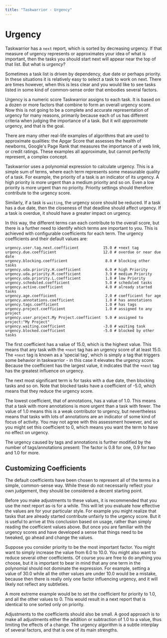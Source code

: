 ```yaml
---
title: "Taskwarrior - Urgency"
---
```


# Urgency

Taskwarrior has a `next` report, which is sorted by decreasing urgency. If that
measure of urgency represents or approximates your idea of what is important,
then the tasks you should start next will appear near the top of that list. But
what is *urgency*?

Sometimes a task list is driven by dependency, due date or perhaps priority. In
these situations it is relatively easy to select a task to work on next. There
are times however, when this is less clear and you would like to see tasks
listed in some kind of common-sense order that embodies several factors.

Urgency is a numeric score Taskwarrior assigns to each task. It is based on a
dozen or more factors that combine to form an overall urgency score. Now this is
not going to be a complete and accurate representation of urgency for many
reasons, primarily because each of us has different criteria when judging the
importance of a task. But it will *approximate* urgency, and that is the goal.

There are many other real-life examples of algorithms that are used to
approximate qualities: the Apgar Score that assesses the health of newborns,
Google\'s Page Rank that measures the importance of a web link, or credit
ratings. These examples all approximate, but cannot perfectly represent, a
complex concept.

Taskwarrior uses a polynomial expression to calculate urgency. This is a simple
sum of terms, where each term represents some measurable quality of a task. For
example, the priority of a task is an indicator of its urgency. A high priority
is more urgent than a medium priority and so on. Even a low priority is more
urgent than no priority. Priority settings should therefore contribute to the
urgency score.

Similarly, if a task is `waiting`, the urgency score should be reduced. If a
task has a due date, then the closeness of that deadline should affect urgency.
If a task is overdue, it should have a greater impact on urgency.

In this way, the different terms can each contribute to the overall score, but
there is a further need to identify which terms are important to you. This is
achieved with configurable coefficients for each term. The urgency coefficients
and their default values are:

    urgency.user.tag.next.coefficient           15.0 # +next tag
    urgency.due.coefficient                     12.0 # overdue or near due date
    urgency.blocking.coefficient                 8.0 # blocking other tasks
    urgency.uda.priority.H.coefficient           6.0 # high Priority
    urgency.uda.priority.M.coefficient           3.9 # medium Priority
    urgency.uda.priority.L.coefficient           1.8 # low Priority
    urgency.scheduled.coefficient                5.0 # scheduled tasks
    urgency.active.coefficient                   4.0 # already started tasks
    urgency.age.coefficient                      2.0 # coefficient for age
    urgency.annotations.coefficient              1.0 # has annotations
    urgency.tags.coefficient                     1.0 # has tags
    urgency.project.coefficient                  1.0 # assigned to any project
    urgency.user.project.My Project.coefficient  5.0 # assigned to project:"My Project"
    urgency.waiting.coefficient                 -3.0 # waiting task
    urgency.blocked.coefficient                 -5.0 # blocked by other tasks

The first coefficient has a value of 15.0, which is the highest value. This
means that any task with the `+next` tag has an urgency score of at least 15.0.
The `+next` tag is known as a \'special tag\', which is simply a tag that
triggers some behavior in taskwarrior - in this case it elevates the urgency
score. Because the coefficient has the largest value, it indicates that the
`+next` tag has the greatest influence on urgency.

The next most significant term is for tasks with a due date, then blocking tasks
and so on. Note that blocked tasks have a coefficient of -5.0, which means that
they reduce the urgency score.

The lowest coefficient, that of annotations, has a value of 1.0. This means that
a task with more annotations is more urgent than a task with fewer. The value of
1.0 means this is a weak contributor to urgency, but nevertheless means that
tasks with lots of annotations are an indicator of some kind of focus of
activity. You may not agree with this assessment however, and so you might set
this coefficient to 0, which means you want the term to have no effect on
urgency.

The urgency caused by tags and annotations is further modified by the number of
tags/annotations present: The factor is 0.8 for one, 0.9 for two and 1.0 for
more.


## Customizing Coefficients

The default coefficients have been chosen to represent all of the terms in a
simple, common-sense way. While these do not necessarily reflect your own
judgement, they should be considered a decent starting point.

Before you make adjustments to these values, it is recommended that you use the
next report as-is for a while. This will let you evaluate how effective the
values are for your particular style. For example you might realize that tasks
that are already started contribute unfairly to the urgency score. But it is
useful to arrive at this conclusion based on usage, rather than simply reading
the coefficient values above. But once you are familiar with the urgency scores
and have developed a sense that things need to be tweaked, go ahead and change
the values.

Suppose you consider priority to be the most important factor. You might want to
simply increase the value from 6.0 to 10.0. You might also want to reduce
several other coefficients. Of course you are free to do anything you choose,
but it is important to bear in mind that any one term in the polynomial should
not dominate the expression. For example, setting a value of 30.0 while all the
other values are under 10.0 would be a mistake, because then there is really
only one factor influencing urgency, and it will likely not reflect any
subtleties.

A more extreme example would be to set the coefficient for priority to 1.0, and
all the other values to 0. This would result in a next report that is identical
to one sorted only on priority.

Adjustments to the coefficients should also be small. A good approach is to make
all adjustments either the addition or subtraction of 1.0 to a value, thus
limiting the effects of a change. The urgency algorithm is a subtle interplay of
several factors, and that is one of its main strengths.
